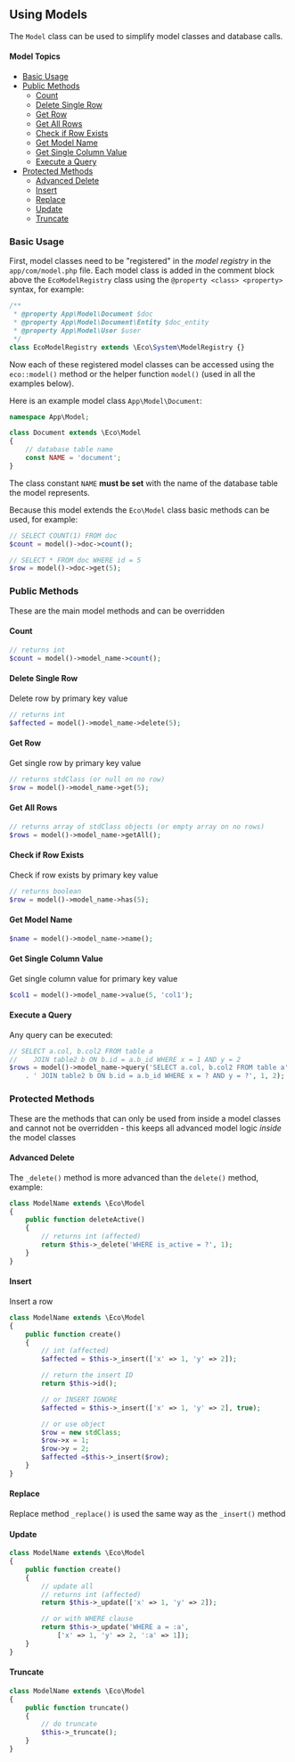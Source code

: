 ## Using Models
The `Model` class can be used to simplify model classes and database calls.

#### Model Topics
- [Basic Usage](#basic-usage)
- [Public Methods](#public-methods)
  - [Count](#count)
  - [Delete Single Row](#delete-single-row)
  - [Get Row](#get-row)
  - [Get All Rows](#get-all-rows)
  - [Check if Row Exists](#check-if-row-exists)
  - [Get Model Name](#get-model-name)
  - [Get Single Column Value](#get-single-column-value)
  - [Execute a Query](#execute-a-query)
- [Protected Methods](#protected-methods)
  - [Advanced Delete](#advanced-delete)
  - [Insert](#insert)
  - [Replace](#replace)
  - [Update](#update)
  - [Truncate](#truncate)


### Basic Usage
First, model classes need to be "registered" in the *model registry* in the `app/com/model.php` file. Each model class is added in the comment block above the `EcoModelRegistry` class using the `@property <class> <property>` syntax, for example:
```php
/**
 * @property App\Model\Document $doc
 * @property App\Model\Document\Entity $doc_entity
 * @property App\Model\User $user
 */
class EcoModelRegistry extends \Eco\System\ModelRegistry {}
```
Now each of these registered model classes can be accessed using the `eco::model()` method or the helper function `model()` (used in all the examples below).

Here is an example model class `App\Model\Document`:
```php
namespace App\Model;

class Document extends \Eco\Model
{
    // database table name
    const NAME = 'document';
}
```
The class constant `NAME` **must be set** with the name of the database table the model represents.

Because this model extends the `Eco\Model` class basic methods can be used, for example:
```php
// SELECT COUNT(1) FROM doc
$count = model()->doc->count();

// SELECT * FROM doc WHERE id = 5
$row = model()->doc->get(5);
```


### Public Methods
These are the main model methods and can be overridden


#### Count
```php
// returns int
$count = model()->model_name->count();
```


#### Delete Single Row
Delete row by primary key value
```php
// returns int
$affected = model()->model_name->delete(5);
```


#### Get Row
Get single row by primary key value
```php
// returns stdClass (or null on no row)
$row = model()->model_name->get(5);
```


#### Get All Rows
```php
// returns array of stdClass objects (or empty array on no rows)
$rows = model()->model_name->getAll();
```


#### Check if Row Exists
Check if row exists by primary key value
```php
// returns boolean
$row = model()->model_name->has(5);
```


#### Get Model Name
```php
$name = model()->model_name->name();
```


#### Get Single Column Value
Get single column value for primary key value
```php
$col1 = model()->model_name->value(5, 'col1');
```

#### Execute a Query
Any query can be executed:
```php
// SELECT a.col, b.col2 FROM table a
//    JOIN table2 b ON b.id = a.b_id WHERE x = 1 AND y = 2
$rows = model()->model_name->query('SELECT a.col, b.col2 FROM table a'
    . ' JOIN table2 b ON b.id = a.b_id WHERE x = ? AND y = ?', 1, 2);
```


### Protected Methods
These are the methods that can only be used from inside a model classes and cannot not be  overridden - this keeps all advanced model logic *inside* the model classes


#### Advanced Delete
The `_delete()` method is more advanced than the `delete()` method, example:
```php
class ModelName extends \Eco\Model
{
    public function deleteActive()
    {
        // returns int (affected)
        return $this->_delete('WHERE is_active = ?', 1);
    }
}
```


#### Insert
Insert a row
```php
class ModelName extends \Eco\Model
{
    public function create()
    {
        // int (affected)
        $affected = $this->_insert(['x' => 1, 'y' => 2]);

        // return the insert ID
        return $this->id();

        // or INSERT IGNORE
        $affected = $this->_insert(['x' => 1, 'y' => 2], true);

        // or use object
        $row = new stdClass;
        $row->x = 1;
        $row->y = 2;
        $affected =$this->_insert($row);
    }
}
```


#### Replace
Replace method `_replace()` is used the same way as the `_insert()` method


#### Update
```php
class ModelName extends \Eco\Model
{
    public function create()
    {
        // update all
        // returns int (affected)
        return $this->_update(['x' => 1, 'y' => 2]);

        // or with WHERE clause
        return $this->_update('WHERE a = :a',
            ['x' => 1, 'y' => 2, ':a' => 1]);
    }
}
```


#### Truncate
```php
class ModelName extends \Eco\Model
{
    public function truncate()
    {
        // do truncate
        $this->_truncate();
    }
}
```